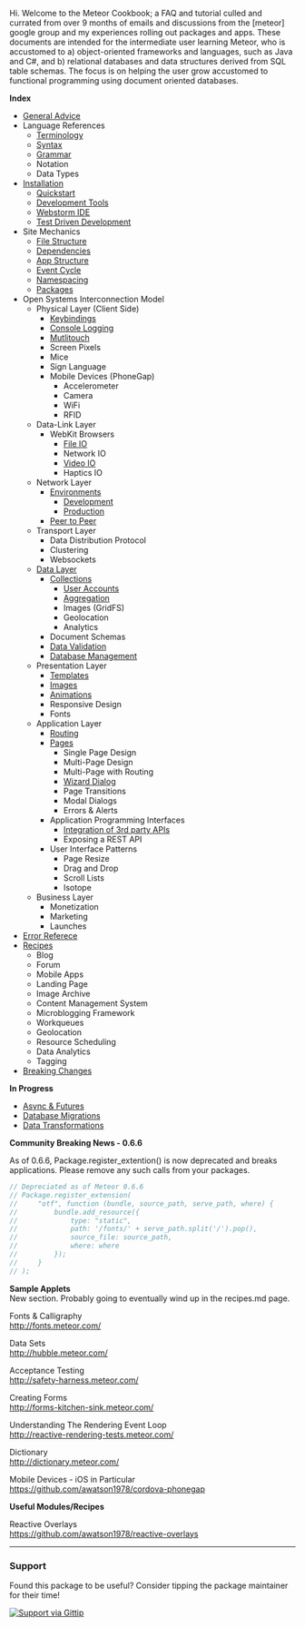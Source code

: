 Hi.  Welcome to the Meteor Cookbook; a FAQ and tutorial culled and currated from over 9 months of emails and discussions from the [meteor] google group and my experiences rolling out packages and apps.  These documents are intended for the intermediate user learning Meteor, who is accustomed to a) object-oriented frameworks and languages, such as Java and C#, and b) relational databases and data structures derived from SQL table schemas.  The focus is on helping the user grow accustomed to functional programming using document oriented databases.


**Index**  

- [General Advice](https://github.com/awatson1978/meteor-cookbook/blob/master/cookbook/general-advice.md)  
- Language References
  - [Terminology](https://github.com/awatson1978/meteor-cookbook/blob/master/cookbook/terminology.md)  
  - [Syntax](https://github.com/awatson1978/meteor-cookbook/blob/master/cookbook/syntax.md)  
  - [Grammar](https://github.com/awatson1978/meteor-cookbook/blob/master/cookbook/grammar.md)  
  - Notation
  - Data Types
- [Installation](https://github.com/awatson1978/meteor-cookbook/blob/master/cookbook/installation.md)  
  - [Quickstart](https://github.com/awatson1978/meteor-cookbook/blob/master/cookbook/quickstart.md)  
  - [Development Tools](https://github.com/awatson1978/meteor-cookbook/blob/master/cookbook/devtools.md)
  - [Webstorm IDE](https://github.com/awatson1978/meteor-cookbook/blob/master/cookbook/webstorm.md)
  - [Test Driven Development](https://github.com/awatson1978/meteor-cookbook/blob/master/cookbook/test-driven-development.md)  
- Site Mechanics
    - [File Structure](https://github.com/awatson1978/meteor-cookbook/blob/master/cookbook/filestructure.md) 
    - [Dependencies](https://github.com/awatson1978/meteor-cookbook/blob/master/cookbook/dependencies.md)  
    - [App Structure](https://github.com/awatson1978/meteor-cookbook/blob/master/cookbook/appstructure.md) 
    - [Event Cycle](https://github.com/awatson1978/meteor-cookbook/blob/master/cookbook/event-cycle.md) 
    - [Namespacing](https://github.com/awatson1978/meteor-cookbook/blob/master/cookbook/namespacing.md) 
    - [Packages](https://github.com/awatson1978/meteor-cookbook/blob/master/cookbook/packages.md)  
- Open Systems Interconnection Model
  - Physical Layer (Client Side)
    - [Keybindings](https://github.com/awatson1978/meteor-cookbook/blob/master/cookbook/keybinding.md)  
    - [Console Logging](https://github.com/awatson1978/meteor-cookbook/blob/master/cookbook/logging.md)  
    - [Mutlitouch](https://github.com/awatson1978/meteor-cookbook/blob/master/cookbook/multitouch.md)  
    - Screen Pixels
    - Mice
    - Sign Language
    - Mobile Devices (PhoneGap)
      - Accelerometer
      - Camera
      - WiFi
      - RFID
  - Data-Link Layer
    - WebKit Browsers
      - [File IO](https://github.com/awatson1978/meteor-cookbook/blob/master/cookbook/fileio.md)  
      - Network IO
      - [Video IO](https://github.com/awatson1978/meteor-cookbook/blob/master/cookbook/video.md)  
      - Haptics IO
  - Network Layer
    - [Environments](https://github.com/awatson1978/meteor-cookbook/blob/master/cookbook/environments.md)  
      - [Development](https://github.com/awatson1978/meteor-cookbook/blob/master/cookbook/environments-development.md)  
      - [Production](https://github.com/awatson1978/meteor-cookbook/blob/master/cookbook/environments-production.md)  
    - [Peer to Peer](https://github.com/awatson1978/meteor-cookbook/blob/master/cookbook/peer-to-peer.md)  
  - Transport Layer
    - Data Distribution Protocol
    - Clustering
    - Websockets
  - [Data Layer](https://github.com/awatson1978/meteor-cookbook/blob/master/cookbook/datalayer.md)
    - [Collections](https://github.com/awatson1978/meteor-cookbook/blob/master/cookbook/collections.md)
      - [User Accounts](https://github.com/awatson1978/meteor-cookbook/blob/master/cookbook/accounts.md)  
      - [Aggregation](https://github.com/awatson1978/meteor-cookbook/blob/master/cookbook/aggregation.md)  
      - Images (GridFS)
      - Geolocation
      - Analytics
    - Document Schemas
    - [Data Validation](https://github.com/awatson1978/meteor-cookbook/blob/master/cookbook/validation.md)  
    - [Database Management](https://github.com/awatson1978/meteor-cookbook/blob/master/cookbook/database-management.md)
  - Presentation Layer
    - [Templates](https://github.com/awatson1978/meteor-cookbook/blob/master/cookbook/templates.md)  
    - [Images](https://github.com/awatson1978/meteor-cookbook/blob/master/cookbook/images.md)  
    - [Animations](https://github.com/awatson1978/meteor-cookbook/blob/master/cookbook/animations.md)  
    - Responsive Design
    - Fonts
  - Application Layer
    - [Routing](https://github.com/EventedMind/iron-router)  
    - [Pages](https://github.com/awatson1978/meteor-cookbook/blob/master/cookbook/pages.md)  
      - Single Page Design
      - Multi-Page Design
      - Multi-Page with Routing
      - [Wizard Dialog](https://github.com/awatson1978/meteor-cookbook/blob/master/cookbook/workflow.md)  
      - Page Transitions
      - Modal Dialogs
      - Errors & Alerts
    - Application Programming Interfaces
      - [Integration of 3rd party APIs](https://github.com/awatson1978/meteor-cookbook/blob/master/cookbook/api-wrappers.md)  
      - Exposing a REST API
    - User Interface Patterns
      - Page Resize
      - Drag and Drop
      - Scroll Lists
      - Isotope
  - Business Layer
    - Monetization
    - Marketing
    - Launches
- [Error Referece](https://github.com/awatson1978/meteor-cookbook/blob/master/cookbook/errors.md)  
- [Recipes](https://github.com/awatson1978/meteor-cookbook/blob/master/cookbook/recipes.md)  
  - Blog
  - Forum
  - Mobile Apps
  - Landing Page
  - Image Archive
  - Content Management System
  - Microblogging Framework
  - Workqueues
  - Geolocation  
  - Resource Scheduling  
  - Data Analytics  
  - Tagging  
- [Breaking Changes](https://github.com/awatson1978/meteor-cookbook/blob/master/cookbook/breaking-news.md)  

**In Progress**  
- [Async & Futures](https://gist.github.com/possibilities/3443021)  
- [Database Migrations](https://github.com/awatson1978/meteor-cookbook/blob/master/cookbook/database-migrations.md)  
- [Data Transformations](https://github.com/awatson1978/meteor-cookbook/blob/master/cookbook/data-transformations.md)




**Community Breaking News - 0.6.6**  

As of 0.6.6, Package.register_extention() is now deprecated and breaks applications.  Please remove any such calls from your packages.

````js
// Depreciated as of Meteor 0.6.6  
// Package.register_extension(
//     "otf", function (bundle, source_path, serve_path, where) {
//         bundle.add_resource({
//             type: "static",
//             path: '/fonts/' + serve_path.split('/').pop(),
//             source_file: source_path,
//             where: where
//         });
//     }
// );
````



**Sample Applets**  
New section.  Probably going to eventually wind up in the recipes.md page.  

Fonts & Calligraphy  
http://fonts.meteor.com/  

Data Sets  
http://hubble.meteor.com/  

Acceptance Testing  
http://safety-harness.meteor.com/  

Creating Forms  
http://forms-kitchen-sink.meteor.com/  

Understanding The Rendering Event Loop  
http://reactive-rendering-tests.meteor.com/  

Dictionary  
http://dictionary.meteor.com/

Mobile Devices - iOS in Particular  
https://github.com/awatson1978/cordova-phonegap  

**Useful Modules/Recipes**  

Reactive Overlays  
https://github.com/awatson1978/reactive-overlays  

------------------------
### Support
Found this package to be useful?  Consider tipping the package maintainer for their time!  

[![Support via Gittip](https://raw.github.com/gittip/www.gittip.com/master/www/assets/gittip.png)](https://www.gittip.com/awatson1978/)  

